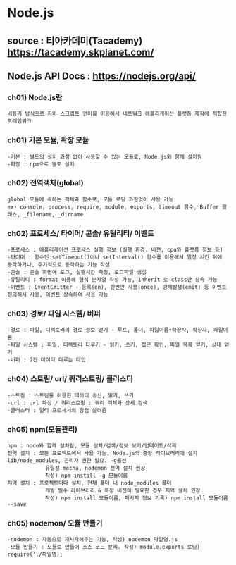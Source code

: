 # Node.js

## source : 티아카데미(Tacademy) https://tacademy.skplanet.com/

## Node.js API Docs : https://nodejs.org/api/

### ch01) Node.js란
    비동기 방식으로 자바 스크립트 언어를 이용해서 네트워크 애플리케이션 플랫폼 제작에 적합한 프레임워크

### ch01) 기본 모듈, 확장 모듈
    -기본 : 별도의 설치 과정 없이 사용할 수 있는 모듈로, Node.js와 함께 설치됨
    -확장 : npm으로 별도 설치

### ch02) 전역객체(global)
    global 모듈에 속하는 객체와 함수로, 모듈 로딩 과정없이 사용 가능
    ex) console, process, require, module, exports, timeout 함수, Buffer 클래스, _filename, _dirname
    
### ch02) 프로세스/ 타이머/ 콘솔/ 유틸리티/ 이벤트
    -프로세스 : 애플리케이션 프로세스 실행 정보 (실행 환경, 버전, cpu와 플랫폼 정보 등)
    -타이머 : 함수인 setTimeout()이나 setInterval() 함수를 이용해서 일정 시간 뒤에 동작하거나, 주기적으로 동작하는 기능 작성
    -콘솔 : 콘솔 화면에 로그, 실행시간 측정, 로그파일 생성
    -유틸리티 : format 이용해 형식 문자열 작성 가능, inherit 로 class간 상속 가능
    -이벤트 : EventEmitter - 등록(on), 한번만 사용(once), 강제발생(emit) 등 이벤트 정의해서 사용, 이벤트 상속하여 사용 가능

### ch03) 경로/ 파일 시스템/ 버퍼
    -경로 : 파일, 디렉토리의 경로 정보 얻기 - 루트, 폴더, 파일이름+확장자, 확장자, 파일이름
    -파일 시스템 : 파일, 디렉토리 다루기 - 읽기, 쓰기, 접근 확인, 파일 목록 얻기, 상태 얻기
    -버퍼 : 2진 데이터 다루는 타입

### ch04) 스트림/ url/ 쿼리스트링/ 클러스터
    -스트림 : 스트림을 이용한 데이터 송신, 읽기, 쓰기
    -url : url 파싱 / 쿼리스트링 : 쿼리 객체와 상세 검색
    -클러스터 : 멀티 프로세서의 장점 살려줌

### ch05) npm(모듈관리)
    npm : node와 함께 설치됨, 모듈 설치/검색/정보 보기/업데이트/삭제
    전역 설치 : 모든 프로젝트에서 사용 가능, Node.js의 중앙 라이브러리에 설치 lib/node_modules, 관리자 권한 필요. -g옵션
                유틸성 mocha, nodemon 전역 설치 권장
                작성) npm install -g 모듈이름
    지역 설치 : 프로젝트마다 설치, 현재 폴더 내 node_modules 폴더
                개발 필수 라이브러리 & 특정 버전이 필요한 경우 지역 설치 권장
                작성) npm install 모듈이름, 패키지 정보 기록) npm install 모듈이름 --save

### ch05) nodemon/ 모듈 만들기
    -nodemon : 자동으로 재시작해주는 기능, 작성) nodemon 파일명.js
    -모듈 만들기 : 모듈로 만들어 소스 코드 분리. 작성) module.exports 로딩) require('./파일명);

